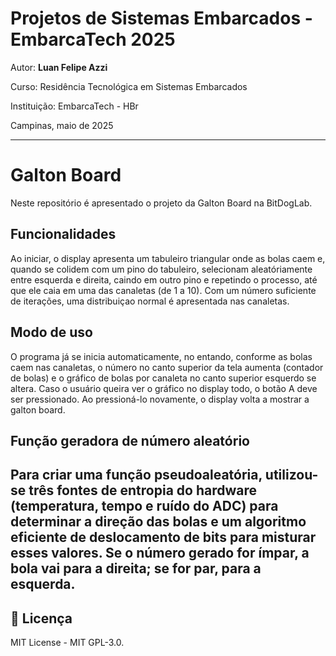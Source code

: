 
# Projetos de Sistemas Embarcados - EmbarcaTech 2025

Autor: **Luan Felipe Azzi**

Curso: Residência Tecnológica em Sistemas Embarcados

Instituição: EmbarcaTech - HBr

Campinas, maio de 2025

---

# Galton Board

Neste repositório é apresentado o projeto da Galton Board na BitDogLab.

## Funcionalidades

Ao iniciar, o display apresenta um tabuleiro triangular onde as bolas caem e, quando se colidem com um pino do tabuleiro, selecionam aleatóriamente entre esquerda e direita, caindo em outro pino e repetindo o processo, até que ele caia em uma das canaletas (de 1 a 10). Com um número suficiente de iterações, uma distribuiçao normal é apresentada nas canaletas.

## Modo de uso

O programa já se inicia automaticamente, no entando, conforme as bolas caem nas canaletas, o número no canto superior da tela aumenta (contador de bolas) e o gráfico de bolas por canaleta no canto superior esquerdo se altera. Caso o usuário queira ver o gráfico no display todo, o botão A deve ser pressionado. Ao pressioná-lo novamente, o display volta a mostrar a galton board.

## Função geradora de número aleatório

Para criar uma função pseudoaleatória, utilizou-se três fontes de entropia do hardware (temperatura, tempo e ruído do ADC) para determinar a direção das bolas e um algoritmo eficiente de deslocamento de bits para misturar esses valores. Se o número gerado for ímpar, a bola vai para a direita; se for par, para a esquerda. 
---

## 📜 Licença
MIT License - MIT GPL-3.0.

